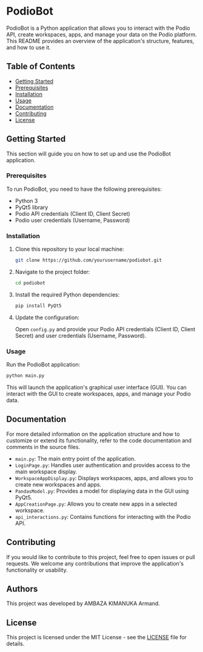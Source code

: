 # PodioBot

PodioBot is a Python application that allows you to interact with the Podio API, create workspaces, apps, and manage your data on the Podio platform. This README provides an overview of the application's structure, features, and how to use it.

## Table of Contents

- [Getting Started](#getting-started)
- [Prerequisites](#prerequisites)
- [Installation](#installation)
- [Usage](#usage)
- [Documentation](#documentation)
- [Contributing](#contributing)
- [License](#license)

## Getting Started

This section will guide you on how to set up and use the PodioBot application.

### Prerequisites

To run PodioBot, you need to have the following prerequisites:

- Python 3
- PyQt5 library
- Podio API credentials (Client ID, Client Secret)
- Podio user credentials (Username, Password)

### Installation

1. Clone this repository to your local machine:

   ```bash
   git clone https://github.com/yourusername/podiobot.git
   ```

2. Navigate to the project folder:

   ```bash
   cd podiobot
   ```

3. Install the required Python dependencies:

   ```bash
   pip install PyQt5
   ```

4. Update the configuration:

   Open `config.py` and provide your Podio API credentials (Client ID, Client Secret) and user credentials (Username, Password).

### Usage

Run the PodioBot application:

```bash
python main.py
```

This will launch the application's graphical user interface (GUI). You can interact with the GUI to create workspaces, apps, and manage your Podio data.

## Documentation

For more detailed information on the application structure and how to customize or extend its functionality, refer to the code documentation and comments in the source files.

- `main.py`: The main entry point of the application.
- `LoginPage.py`: Handles user authentication and provides access to the main workspace display.
- `WorkspaceAppDisplay.py`: Displays workspaces, apps, and allows you to create new workspaces and apps.
- `PandasModel.py`: Provides a model for displaying data in the GUI using PyQt5.
- `AppCreationPage.py`: Allows you to create new apps in a selected workspace.
- `api_interactions.py`: Contains functions for interacting with the Podio API.

## Contributing

If you would like to contribute to this project, feel free to open issues or pull requests. We welcome any contributions that improve the application's functionality or usability.

## Authors
This project was developed by AMBAZA KIMANUKA Armand.

## License

This project is licensed under the MIT License - see the [LICENSE](LICENSE) file for details.
